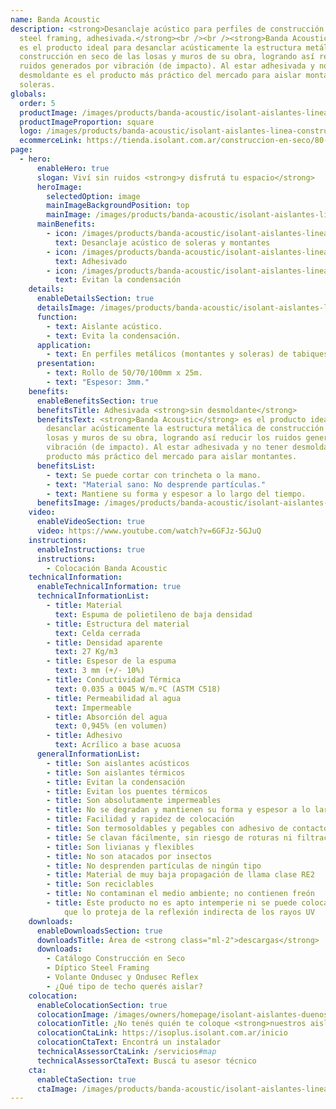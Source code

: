 ```yaml
---
name: Banda Acoustic
description: <strong>Desanclaje acústico para perfiles de construcción en seco y
  steel framing, adhesivada.</strong><br /><br /><strong>Banda Acoustic</strong>
  es el producto ideal para desanclar acústicamente la estructura metálica de
  construcción en seco de las losas y muros de su obra, logrando así reducir los
  ruidos generados por vibración (de impacto). Al estar adhesivada y no tener
  desmoldante es el producto más práctico del mercado para aislar montantes y
  soleras.
globals:
  order: 5
  productImage: /images/products/banda-acoustic/isolant-aislantes-linea-construccion-en-seco-banda-acoustic-producto-rollo.png
  productImageProportion: square
  logo: /images/products/banda-acoustic/isolant-aislantes-linea-construccion-en-seco-banda-acoustic-logo.webp
  ecommerceLink: https://tienda.isolant.com.ar/construccion-en-seco/80-banda-acoustic-100mm.html
page:
  - hero:
      enableHero: true
      slogan: Viví sin ruidos <strong>y disfrutá tu espacio</strong>
      heroImage:
        selectedOption: image
        mainImageBackgroundPosition: top
        mainImage: /images/products/banda-acoustic/isolant-aislantes-linea-construccion-en-seco-banda-acoustic-imagen.jpg
      mainBenefits:
        - icon: /images/products/banda-acoustic/isolant-aislantes-linea-construccion-en-seco-banda-acoustic-beneficio-1.svg
          text: Desanclaje acústico de soleras y montantes
        - icon: /images/products/banda-acoustic/isolant-aislantes-linea-construccion-en-seco-banda-acoustic-beneficio-2.svg
          text: Adhesivado
        - icon: /images/products/banda-acoustic/isolant-aislantes-linea-construccion-en-seco-banda-acoustic-beneficio-3.svg
          text: Evitan la condensación
    details:
      enableDetailsSection: true
      detailsImage: /images/products/banda-acoustic/isolant-aislantes-linea-construccion-en-seco-banda-acoustic-imagen-detalle-producto.jpg
      function:
        - text: Aislante acústico.
        - text: Evita la condensación.
      application:
        - text: En perfiles metálicos (montantes y soleras) de tabiques y cielorrasos.
      presentation:
        - text: Rollo de 50/70/100mm x 25m.
        - text: "Espesor: 3mm."
    benefits:
      enableBenefitsSection: true
      benefitsTitle: Adhesivada <strong>sin desmoldante</strong>
      benefitsText: <strong>Banda Acoustic</strong> es el producto ideal para
        desanclar acústicamente la estructura metálica de construcción en seco de las
        losas y muros de su obra, logrando así reducir los ruidos generados por
        vibración (de impacto). Al estar adhesivada y no tener desmoldante es el
        producto más práctico del mercado para aislar montantes.
      benefitsList:
        - text: Se puede cortar con trincheta o la mano.
        - text: "Material sano: No desprende partículas."
        - text: Mantiene su forma y espesor a lo largo del tiempo.
      benefitsImage: /images/products/banda-acoustic/isolant-aislantes-linea-construccion-en-seco-banda-acoustic-beneficio-exclusivo.jpg
    video:
      enableVideoSection: true
      video: https://www.youtube.com/watch?v=6GFJz-5GJuQ
    instructions:
      enableInstructions: true
      instructions:
        - Colocación Banda Acoustic
    technicalInformation:
      enableTechnicalInformation: true
      technicalInformationList:
        - title: Material
          text: Espuma de polietileno de baja densidad
        - title: Estructura del material
          text: Celda cerrada
        - title: Densidad aparente
          text: 27 Kg/m3
        - title: Espesor de la espuma
          text: 3 mm (+/- 10%)
        - title: Conductividad Térmica
          text: 0.035 a 0045 W/m.ºC (ASTM C518)
        - title: Permeabilidad al agua
          text: Impermeable
        - title: Absorción del agua
          text: 0,945% (en volumen)
        - title: Adhesivo
          text: Acrílico a base acuosa
      generalInformationList:
        - title: Son aislantes acústicos
        - title: Son aislantes térmicos
        - title: Evitan la condensación
        - title: Evitan los puentes térmicos
        - title: Son absolutamente impermeables
        - title: No se degradan y mantienen su forma y espesor a lo largo del tiempo
        - title: Facilidad y rapidez de colocación
        - title: Son termosoldables y pegables con adhesivo de contacto
        - title: Se clavan fácilmente, sin riesgo de roturas ni filtraciones
        - title: Son livianas y flexibles
        - title: No son atacados por insectos
        - title: No desprenden partículas de ningún tipo
        - title: Material de muy baja propagación de llama clase RE2
        - title: Son reciclables
        - title: No contaminan el medio ambiente; no contienen freón
        - title: Este producto no es apto intemperie ni se puede colocar sin un cielorraso
            que lo proteja de la reflexión indirecta de los rayos UV
    downloads:
      enableDownloadsSection: true
      downloadsTitle: Área de <strong class="ml-2">descargas</strong>
      downloads:
        - Catálogo Construcción en Seco
        - Díptico Steel Framing
        - Volante Ondusec y Ondusec Reflex
        - ¿Qué tipo de techo querés aislar?
    colocation:
      enableColocationSection: true
      colocationImage: /images/owners/homepage/isolant-aislantes-duenos-e-inquilinos-isoplus-colocation.jpg
      colocationTitle: ¿No tenés quién te coloque <strong>nuestros aislantes?</strong>
      colocationCtaLink: https://isoplus.isolant.com.ar/inicio
      colocationCtaText: Encontrá un instalador
      technicalAssessorCtaLink: /servicios#map
      technicalAssessorCtaText: Buscá tu asesor técnico
    cta:
      enableCtaSection: true
      ctaImage: /images/products/banda-acoustic/isolant-aislantes-linea-vivienda-banda-acoustic-imagen-detalle.jpg
---
```

